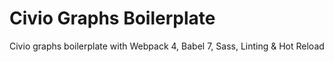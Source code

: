 # Civio Graphs Boilerplate

Civio graphs boilerplate with Webpack 4, Babel 7, Sass, Linting & Hot Reload